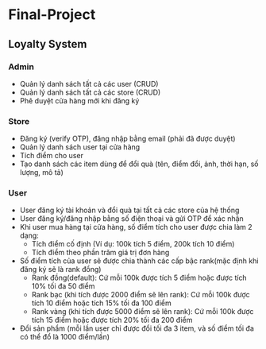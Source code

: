 # Final-Project

## Loyalty System

### Admin
+ Quản lý danh sách tất cả các user (CRUD)
+ Quản lý danh sách tất cả các store (CRUD)
+ Phê duyệt cửa hàng mới khi đăng ký
### Store
+ Đăng ký (verify OTP), đăng nhập bằng email (phải đã được duyệt)
+ Quản lý danh sách user tại cửa hàng
+ Tích điểm cho user
+ Tạo danh sách các item dùng để đổi quà (tên, điểm đổi, ảnh, thời hạn, số lượng, mô tả)
### User
+ User đăng ký tài khoản và đổi quà tại tất cả các store của hệ thống
+ User đăng ký/đăng nhập bằng số điện thoại và gửi OTP để xác nhận
+ Khi user mua hàng tại cửa hàng, số điểm tích cho user được chia làm 2 dạng:
    - Tích điểm cố định (Ví dụ: 100k tích 5 điểm, 200k tích 10 điểm)
    - Tích điểm theo phần trăm giá trị đơn hàng
+ Số điểm tích của user sẽ được chia thành các cấp bậc rank(mặc định khi đăng ký sẽ là rank đồng)
    - Rank đồng(default): Cứ mỗi 100k được tích 5 điểm hoặc được tích 10% tối đa 50 điểm 
    - Rank bạc (khi tích được 2000 điểm sẽ lên rank): Cứ mỗi 100k được tích 10 điểm hoặc tích 15% tối đa 100 điểm 
    - Rank vàng (khi tích được 5000 điểm sẽ lên rank): Cứ mỗi 100k được tích 15 điểm hoặc được tích 20% tối đa 200 điểm
+ Đổi sản phẩm (mỗi lần user chỉ được đổi tối đa 3 item, và số điểm tối đa có thể đổ là 1000 điểm/lần)
